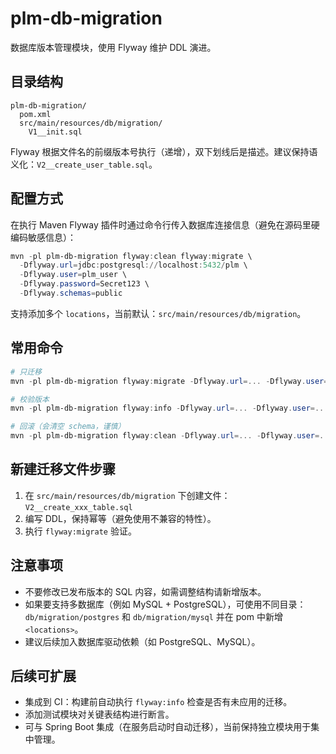 # plm-db-migration

数据库版本管理模块，使用 Flyway 维护 DDL 演进。

## 目录结构

```text
plm-db-migration/
  pom.xml
  src/main/resources/db/migration/
    V1__init.sql
```

Flyway 根据文件名的前缀版本号执行（递增），双下划线后是描述。建议保持语义化：`V2__create_user_table.sql`。

## 配置方式

在执行 Maven Flyway 插件时通过命令行传入数据库连接信息（避免在源码里硬编码敏感信息）：

```powershell
mvn -pl plm-db-migration flyway:clean flyway:migrate \
  -Dflyway.url=jdbc:postgresql://localhost:5432/plm \
  -Dflyway.user=plm_user \
  -Dflyway.password=Secret123 \
  -Dflyway.schemas=public
```

支持添加多个 `locations`，当前默认：`src/main/resources/db/migration`。

## 常用命令

```powershell
# 只迁移
mvn -pl plm-db-migration flyway:migrate -Dflyway.url=... -Dflyway.user=... -Dflyway.password=...

# 校验版本
mvn -pl plm-db-migration flyway:info -Dflyway.url=... -Dflyway.user=... -Dflyway.password=...

# 回滚（会清空 schema，谨慎）
mvn -pl plm-db-migration flyway:clean -Dflyway.url=... -Dflyway.user=... -Dflyway.password=...
```

## 新建迁移文件步骤

1. 在 `src/main/resources/db/migration` 下创建文件：`V2__create_xxx_table.sql`
2. 编写 DDL，保持幂等（避免使用不兼容的特性）。
3. 执行 `flyway:migrate` 验证。

## 注意事项

- 不要修改已发布版本的 SQL 内容，如需调整结构请新增版本。
- 如果要支持多数据库（例如 MySQL + PostgreSQL），可使用不同目录：`db/migration/postgres` 和 `db/migration/mysql` 并在 pom 中新增 `<locations>`。
- 建议后续加入数据库驱动依赖（如 PostgreSQL、MySQL）。

## 后续可扩展

- 集成到 CI：构建前自动执行 `flyway:info` 检查是否有未应用的迁移。
- 添加测试模块对关键表结构进行断言。
- 可与 Spring Boot 集成（在服务启动时自动迁移），当前保持独立模块用于集中管理。
